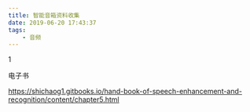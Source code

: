 ```yaml
---
title: 智能音箱资料收集
date: 2019-06-20 17:43:37
tags:
	- 音频
---
```


1

电子书

https://shichaog1.gitbooks.io/hand-book-of-speech-enhancement-and-recognition/content/chapter5.html

